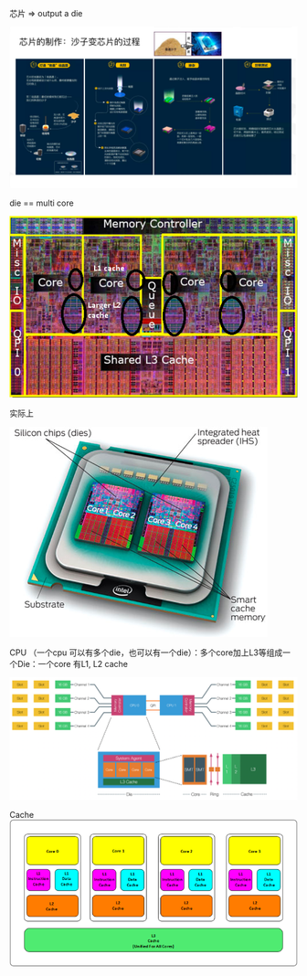 芯片 => output a die

![img.png](img.png)

die == multi core

![img_4.png](img_4.png)

实际上

![img_2.png](img_2.png)

CPU （一个cpu 可以有多个die，也可以有一个die）：多个core加上L3等组成一个Die：一个core 有L1, L2 cache

![img_3.png](img_3.png)

Cache
![img_6.png](img_5.png)